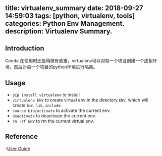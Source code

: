 title: virtualenv_summary
date: 2018-09-27 14:59:03
tags: [python, virtualenv, tools]
categories: Python Env Management.
description: Virtualenv Summary.
---

## Introduction
Conda 在使用时还是稍微有些重，virtualenv可以对每一个项目创建一个虚拟环境，然后对每一个项目的python环境进行隔离。

## Usage

- `pip install virtualenv` to install
- `virtualenv ENV` to create virtual env in the directory `ENV`, which will create `bin`, `lib`, `include`.
- `source bin/activate` to activate the current env.
- `deactivate` to deactivate the current env.
- `rm -rf ENV` to rm the current virtual env.

## Reference

-[User Guide](https://virtualenv.pypa.io/en/stable/)
